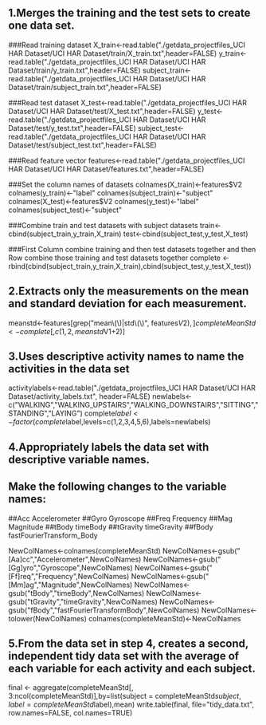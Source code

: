## 1.Merges the training and the test sets to create one data set.

###Read training dataset
X_train<-read.table("./getdata_projectfiles_UCI HAR Dataset/UCI HAR Dataset/train/X_train.txt",header=FALSE) 
y_train<-read.table("./getdata_projectfiles_UCI HAR Dataset/UCI HAR Dataset/train/y_train.txt",header=FALSE)
subject_train<-read.table("./getdata_projectfiles_UCI HAR Dataset/UCI HAR Dataset/train/subject_train.txt",header=FALSE)

###Read test dataset
X_test<-read.table("./getdata_projectfiles_UCI HAR Dataset/UCI HAR Dataset/test/X_test.txt",header=FALSE) 
y_test<-read.table("./getdata_projectfiles_UCI HAR Dataset/UCI HAR Dataset/test/y_test.txt",header=FALSE)
subject_test<-read.table("./getdata_projectfiles_UCI HAR Dataset/UCI HAR Dataset/test/subject_test.txt",header=FALSE)

###Read feature vector
features<-read.table("./getdata_projectfiles_UCI HAR Dataset/UCI HAR Dataset/features.txt",header=FALSE) 

###Set the column names of datasets
colnames(X_train)<-features$V2
colnames(y_train)<-"label"
colnames(subject_train)<-"subject"
colnames(X_test)<-features$V2
colnames(y_test)<-"label"
colnames(subject_test)<-"subject"

###Combine train and test datasets with subject datasets
train<-cbind(subject_train,y_train,X_train)
test<-cbind(subject_test,y_test,X_test)

###First Column combine training and then test datasets together and then Row combine those training and test datasets together
complete <- rbind(cbind(subject_train,y_train,X_train),cbind(subject_test,y_test,X_test)) 

## 2.Extracts only the measurements on the mean and standard deviation for each measurement. 
meanstd<-features[grep("mean\\(\\)|std\\(\\)", features$V2),]
completeMeanStd<-complete[,c(1, 2, meanstd$V1+2)]

## 3.Uses descriptive activity names to name the activities in the data set
activitylabels<-read.table("./getdata_projectfiles_UCI HAR Dataset/UCI HAR Dataset/activity_labels.txt", header=FALSE) 
newlabels<-c("WALKING","WALKING_UPSTAIRS","WALKING_DOWNSTAIRS","SITTING","STANDING","LAYING")
complete$label<-factor(complete$label,levels=c(1,2,3,4,5,6),labels=newlabels)

## 4.Appropriately labels the data set with descriptive variable names.
## Make the following changes to the variable names:
##Acc	    Accelerometer
##Gyro	    Gyroscope
##Freq	    Frequency
##Mag	    Magnitude
##tBody     timeBody
##tGravity	timeGravity
##fBody	    fastFourierTransform_Body

NewColNames<-colnames(completeMeanStd)
NewColNames<-gsub("[Aa]cc","Accelerometer",NewColNames)
NewColNames<-gsub("[Gg]yro","Gyroscope",NewColNames)
NewColNames<-gsub("[Ff]req","Frequency",NewColNames)
NewColNames<-gsub("[Mm]ag","Magnitude",NewColNames)
NewColNames<-gsub("tBody","timeBody",NewColNames)
NewColNames<-gsub("tGravity","timeGravity",NewColNames)
NewColNames<-gsub("fBody","fastFourierTransformBody",NewColNames)
NewColNames<-tolower(NewColNames)
colnames(completeMeanStd)<-NewColNames

## 5.From the data set in step 4, creates a second, independent tidy data set with the average of each variable for each activity and each subject.
final <- aggregate(completeMeanStd[, 3:ncol(completeMeanStd)],by=list(subject = completeMeanStd$subject,label = completeMeanStd$label),mean) 
write.table(final, file="tidy_data.txt", row.names=FALSE, col.names=TRUE)